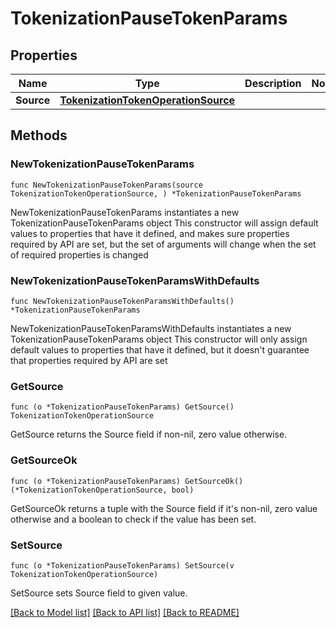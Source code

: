 # TokenizationPauseTokenParams

## Properties

Name | Type | Description | Notes
------------ | ------------- | ------------- | -------------
**Source** | [**TokenizationTokenOperationSource**](TokenizationTokenOperationSource.md) |  | 

## Methods

### NewTokenizationPauseTokenParams

`func NewTokenizationPauseTokenParams(source TokenizationTokenOperationSource, ) *TokenizationPauseTokenParams`

NewTokenizationPauseTokenParams instantiates a new TokenizationPauseTokenParams object
This constructor will assign default values to properties that have it defined,
and makes sure properties required by API are set, but the set of arguments
will change when the set of required properties is changed

### NewTokenizationPauseTokenParamsWithDefaults

`func NewTokenizationPauseTokenParamsWithDefaults() *TokenizationPauseTokenParams`

NewTokenizationPauseTokenParamsWithDefaults instantiates a new TokenizationPauseTokenParams object
This constructor will only assign default values to properties that have it defined,
but it doesn't guarantee that properties required by API are set

### GetSource

`func (o *TokenizationPauseTokenParams) GetSource() TokenizationTokenOperationSource`

GetSource returns the Source field if non-nil, zero value otherwise.

### GetSourceOk

`func (o *TokenizationPauseTokenParams) GetSourceOk() (*TokenizationTokenOperationSource, bool)`

GetSourceOk returns a tuple with the Source field if it's non-nil, zero value otherwise
and a boolean to check if the value has been set.

### SetSource

`func (o *TokenizationPauseTokenParams) SetSource(v TokenizationTokenOperationSource)`

SetSource sets Source field to given value.



[[Back to Model list]](../README.md#documentation-for-models) [[Back to API list]](../README.md#documentation-for-api-endpoints) [[Back to README]](../README.md)


